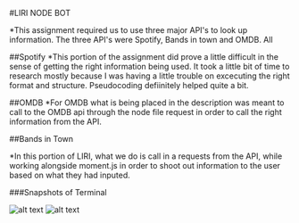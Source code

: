 #LIRI NODE BOT

*This assignment required us to use three major API's to look up information. The three API's were Spotify, Bands in town and OMDB. All 



##Spotify
*This portion of the assignment did prove a little difficult in the sense of getting the right information being used. It took a little bit of time to research mostly because I was having a little trouble on excecuting the right format and structure. Pseudocoding defiinitely helped quite a bit. 


##OMDB
*For OMDB what is being placed in the description was meant to call to the OMDB api through the node file request in order to call the right information from the API. 




##Bands in Town 

*In this portion of LIRI, what we do is call in a requests from the API, while working alongside moment.js in order to shoot out information to the user based on what they had inputed. 


###Snapshots of Terminal

![alt text](liri-node-app/images/IMG_4347.HEIC)
![alt text](liri-node-app/images/IMG_4348.HEIC)